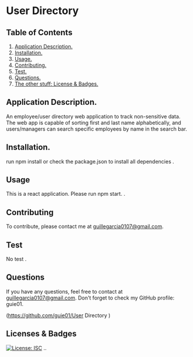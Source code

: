 # User Directory 

  ## Table of Contents
  1. [ Application Description. ](#application)
  2. [ Installation. ](#installation)
  2. [ Usage. ](#usage)
  3. [ Contributing. ](#contribution)
  4. [ Test. ](#test)
  5. [ Questions. ](#questions)
  6. [ The other stuff: License & Badges. ](#license)
  
  
  <a name="application"></a>
  ## Application Description.
  
  An employee/user directory web application to track non-sensitive data. The web app is capable of sorting first and last name alphabetically, and users/managers can search specific employees by name in the search bar.
  <a name="installation"></a>
  ## Installation.
  
  run npm install or check the package.json to install all dependencies .
  
  <a name="usage"></a>
  ## Usage
  
  This is a react application. Please run npm start. .
  
  <a name="contribution"></a>
  ## Contributing
  
  To contribute, please contact me at guillegarcia0107@gmail.com.
  
  <a name="test"></a>
  ## Test
  
  No test .
  
  <a name="questions"></a>
  ## Questions
  
  If you have any questions, feel free to contact at guillegarcia0107@gmail.com. Don't forget to check my GitHub profile: guie01.

  (https://github.com/guie01/User Directory )
  
  <a name="license"></a>
  ## Licenses & Badges
  [![License: ISC](https://img.shields.io/badge/License-ISC-blue.svg)](https://opensource.org/licenses/ISC)
  ..
  
